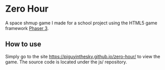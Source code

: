 # Zero Hour

A space shmup game I made for a school project using the HTML5 game framework [Phaser 3](https://phaser.io/phaser3).

## How to use

Simply go to the site https://piguyinthesky.github.io/zero-hour/ to view the game. The source code is located under the js/ repository.